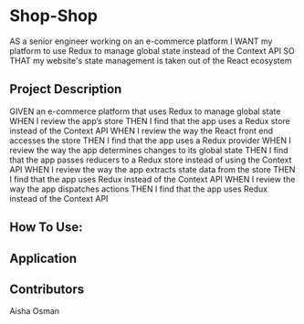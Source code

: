 # Shop-Shop

AS a senior engineer working on an e-commerce platform
I WANT my platform to use Redux to manage global state instead of the Context API
SO THAT my website's state management is taken out of the React ecosystem

## Project Description
GIVEN an e-commerce platform that uses Redux to manage global state
WHEN I review the app’s store
THEN I find that the app uses a Redux store instead of the Context API
WHEN I review the way the React front end accesses the store
THEN I find that the app uses a Redux provider
WHEN I review the way the app determines changes to its global state
THEN I find that the app passes reducers to a Redux store instead of using the Context API
WHEN I review the way the app extracts state data from the store
THEN I find that the app uses Redux instead of the Context API
WHEN I review the way the app dispatches actions
THEN I find that the app uses Redux instead of the Context API
## How To Use:

## Application

## Contributors

Aisha Osman
